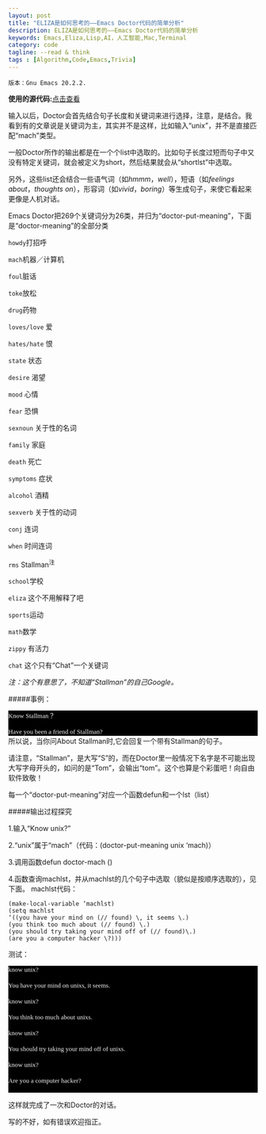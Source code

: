 ```yaml
---
layout: post
title: "ELIZA是如何思考的——Emacs Doctor代码的简单分析"
description: ELIZA是如何思考的——Emacs Doctor代码的简单分析
keywords: Emacs,Eliza,Lisp,AI，人工智能,Mac,Terminal
category: code
tagline: --read & think
tags : [Algorithm,Code,Emacs,Trivia]
---
```



`版本：Gnu Emacs 20.2.2.`

**使用的源代码:**[点击查看]( http://www.csee.umbc.edu/courses/471/papers/emacs-doctor.shtml
) 

输入以后，Doctor会首先结合句子长度和关键词来进行选择，注意，是结合。我看到有的文章说是关键词为主，其实并不是这样，比如输入“unix”，并不是直接匹配“mach”类型。

一般Doctor所作的输出都是在一个个list中选取的。比如句子长度过短而句子中又没有特定关键词，就会被定义为short，然后结果就会从“shortlst”中选取。

另外，这些list还会结合一些语气词（如*hmmm*，*well*），短语（如*feelings about*，*thoughts on*），形容词（如*vivid*，*boring*）等生成句子，来使它看起来更像是人机对话。

 Emacs Doctor把269个关键词分为26类，并归为“doctor-put-meaning”，下面是“doctor-meaning”的全部分类

`howdy`打招呼

`mach`机器／计算机

`foul`脏话

`toke`放松

`drug`药物

`loves/love` 爱

`hates/hate` 恨

`state` 状态

`desire` 渴望

`mood` 心情

`fear` 恐惧

`sexnoun` 关于性的名词

`family` 家庭

`death` 死亡

`symptoms` 症状

`alcohol` 酒精

`sexverb` 关于性的动词

`conj` 连词

`when` 时间连词

`rms` Stallman<sup>注</sup> 

`school`学校

`eliza` 这个不用解释了吧

`sports`运动

`math`数学

`zippy` 有活力

`chat` 这个只有“Chat”一个关键词
 

*注：这个有意思了，不知道“Stallman”的自己Google。*

#####事例：

<p style="margin: 0px; font-size: 13px; font-family: Menlo; color: #f5f5f5; background-color: #000000;">Know Stallman？</p>
<p style="margin: 0px; font-size: 13px; font-family: Menlo; color: #f5f5f5; background-color: #000000;"> </p>
<p style="margin: 0px; font-size: 13px; font-family: Menlo; color: #f5f5f5; background-color: #000000;">Have you been a friend of Stallman?</p>
所以说，当你问About Stallman时,它会回复一个带有Stallman的句子。

请注意，“Stallman”，是大写“S”的，而在Doctor里一般情况下名字是不可能出现大写字母开头的，如问的是“Tom”，会输出“tom”。这个也算是个彩蛋吧！向自由软件致敬！

每一个“doctor-put-meaning”对应一个函数defun和一个lst（list）

#####输出过程探究

1.输入“Know unix?”

2.“unix”属于“mach”（代码：(doctor-put-meaning unix ‘mach)）

3.调用函数defun doctor-mach ()

4.函数查询machlst，并从machlst的几个句子中选取（貌似是按顺序选取的），见下面。
machlst代码：

	(make-local-variable ‘machlst)
	(setq machlst 
	‘((you have your mind on (// found) \, it seems \.)
	(you think too much about (// found) \.)
	(you should try taking your mind off of (// found)\.)
	(are you a computer hacker \?)))
测试：

<p style="margin: 0px; font-size: 13px; font-family: Menlo; color: #f5f5f5; background-color: #000000;">know unix?</p>
<p style="margin: 0px; font-size: 13px; font-family: Menlo; color: #f5f5f5; background-color: #000000; min-height: 15px;"> </p>
<p style="margin: 0px; font-size: 13px; font-family: Menlo; color: #f5f5f5; background-color: #000000;">You have your mind on unixs, it seems.</p>
<p style="margin: 0px; font-size: 13px; font-family: Menlo; color: #f5f5f5; background-color: #000000;"> </p>
<p style="margin: 0px; font-size: 13px; font-family: Menlo; color: #f5f5f5; background-color: #000000;">know unix?</p>
<p style="margin: 0px; font-size: 13px; font-family: Menlo; color: #f5f5f5; background-color: #000000; min-height: 15px;"> </p>
<p style="margin: 0px; font-size: 13px; font-family: Menlo; color: #f5f5f5; background-color: #000000;">You think too much about unixs.</p>
<p style="margin: 0px; font-size: 13px; font-family: Menlo; color: #f5f5f5; background-color: #000000;"> </p>
<p style="margin: 0px; font-size: 13px; font-family: Menlo; color: #f5f5f5; background-color: #000000;">know unix?</p>
<p style="margin: 0px; font-size: 13px; font-family: Menlo; color: #f5f5f5; background-color: #000000; min-height: 15px;"> </p>
<p style="margin: 0px; font-size: 13px; font-family: Menlo; color: #f5f5f5; background-color: #000000;">You should try taking your mind off of unixs.</p>
<p style="margin: 0px; font-size: 13px; font-family: Menlo; color: #f5f5f5; background-color: #000000;"> </p>
<p style="margin: 0px; font-size: 13px; font-family: Menlo; color: #f5f5f5; background-color: #000000;">know unix?</p>
<p style="margin: 0px; font-size: 13px; font-family: Menlo; color: #f5f5f5; background-color: #000000; min-height: 15px;"> </p>
<p style="margin: 0px; font-size: 13px; font-family: Menlo; color: #f5f5f5; background-color: #000000;">Are you a computer hacker?</p>
<p style="margin: 0px; font-size: 13px; font-family: Menlo; color: #f5f5f5; background-color: #000000;"> </p>

 
这样就完成了一次和Doctor的对话。

写的不好，如有错误欢迎指正。